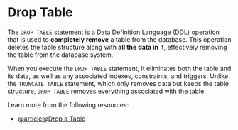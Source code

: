 # Drop Table

The `DROP TABLE` statement is a Data Definition Language (DDL) operation that is used to **completely remove** a table from the database. This operation deletes the table structure along with **all the data in** it, effectively removing the table from the database system.

When you execute the `DROP TABLE` statement, it eliminates both the table and its data, as well as any associated indexes, constraints, and triggers. Unlike the `TRUNCATE TABLE` statement, which only removes data but keeps the table structure, `DROP TABLE` removes everything associated with the table.

Learn more from the following resources:

- [@article@Drop a Table](https://www.coginiti.co/tutorials/beginner/drop-a-table/)
